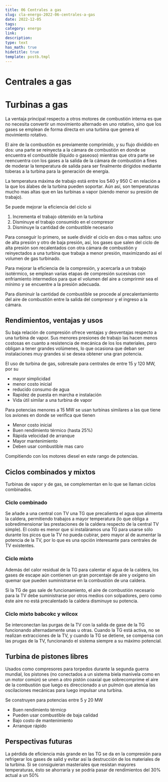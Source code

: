 ```yaml
---
title: 06 Centrales a gas
slug: cla-energo-2022-06-centrales-a-gas
date: 2022-12-05
tags: 
category: energo
link: 
description: 
type: text
has_math: true
hidetitle: true
template: postb.tmpl
---
```



Centrales a gas
===============

# Turbinas a gas

La ventaja principal respecto a otros motores de combustión interna es que no necesita convertir un movimiento alternado en uno rotativo, sino que los gases se emplean de forma directa en una turbina que genera el movimiento rotativo.

El aire de la combustión es previamente comprimido, y su flujo dividido en dos: una parte se reinyecta a la cámara de combustión en donde se encuentra el combustible (líquido o gaseoso) mientras que otra parte se reencuentra con los gases a la salida de la cámara de combustión a fines de moderar la temperatura de salida para ser finalmente dirigidos mediante toberas a la turbina para la generación de energía.

La temperatura máxima de trabajo está entre los 540 y 950 C en relación a la que los álabes de la turbina pueden soportar. Aún así, son temperaturas mucho mas altas que en las turbinas a vapor (siendo menor su presión de trabajo).

Se puede mejorar la eficiencia del ciclo si

1. Incrementa el trabajo obtenido en la turbina
2. Disminuye el trabajo consumido en el compresor
3. Disminuye la cantidad de combustible necesario

Para conseguir lo primero,  se suele dividir el ciclo en dos o mas saltos: uno de alta presión y otro de baja presión, así, los gases que salen del ciclo de alta presión son recalentados con otra cámara de combustión y reinyectados a una turbina que trabaja a menor presión, maximizando así el volumen de gas turbinado.

Para mejorar la eficiencia de la compresión, y acercarla a un trabajo isotérmico, se emplean varias etapas de compresión sucesivas con enfriamiento intermedios para que el volumen del aire a comprirmir sea el mínimo y se encuentre a la presión adecuada.

Para disminuir la cantidad de combustible se procede al precalentamiento del aire de combustión entre la salida del compresor y el ingreso a la cámara.

## Rendimientos, ventajas y usos

Su baja relación de compresión ofrece ventajas  y desventajas respecto a una turbina de vapor. Sus menores presiones de trabajo las hacen menos costosas en cuanto a resistencia de mecánica de los los materiales, pero obligan a tener grandes volúmenes, lo que ocasiona que deban ser instalaciones muy grandes si se desea obtener una gran potencia.

El uso de turbina de gas, sobresale para centrales de entre 15 y 120 MW, por su

- mayor simplicidad
- menor costo inicial
- reducido consumo de agua
- Rapidez de puesta en marcha e instalación
- Vida útil similar a una turbina de vapor

Para potencias menores a 15 MW se usan turbinas similares a las que tiene los aviones en donde se verifica que tienen

- Menor costo inicial
- Buen rendimiento térmico (hasta 25%)
- Rápida velocidad de arranque
- Mayor mantenimiento
- Deben usar combustible mas caro

Compitiendo con los motores diesel en este rango de potencias.

## Ciclos combinados y mixtos

Turbinas de vapor y de gas, se complementan en lo que se llaman ciclos combinados.

### Ciclo combinado

Se añade a una central con TV una TG que precalienta el agua que alimenta la caldera, permitiendo trabajos a mayor temperatura (lo que obliga a sobredimensionar las prestaciones de la caldera respecto de la central TV simple). El costo es menor que si instaláramos una TG para usarse sólo durante los picos que la TV no pueda cubirar, pero mayor al de aumentar la potencia de la TV, por lo que es una opción interesante para centrales de TV existentes.

### Ciclo mixto

Además del calor residual de la TG para calentar el agua de la caldera, los gases de escape aún contienen un gran porcentaje de aire y oxígeno sin quemar que pueden suministrarse  en la combustión de una caldera.

Si la TG de gas sale de funcionamiento, el aire de combustión necesario para la TV debe suministrarse por otros medios con solpadores, pero como éste aire no está precalentado la caldera disminuye su potencia.

### Ciclo mixto babcokc y wilcox

Se interconectan las purgas de la TV con la salida de gase de la TG funcionando alternadamente unas u otras. Cuando la TG está activa, no se realizan extracciones de la TV, y cuando la TG se detiene, se compensa con las prugas de la TV, funcionando el sistema siempre a su máximo potencial.

## Turbina de pistones libres

Usados como compresores para torpedos durante la segunda guerra mundial, los pistones (no conectados a un sistema biela manivela como en un motor común) se unen a otro pistón coaxial que sobrecomprime el aire de la combustión que luego es direccionado a un pulmón que atenúa las oscilaciones mecánicas para luego impulsar una turbina.

Se construyen para potencias entre 5 y 20 MW

- Buen rendimiento térmicp
- Pueden usar combustible de baja calidad
- Bajo costo de mantenimiento
- Arranque rápido

## Perspectivas futuras

La pérdida de eficiencia más grande en las TG se da en la compresión para refrigerar los gases de salid y evitar así la destrucción de los materiales de la turbina. Si se consiguieran masteriales que resistan mayores temperaturas, ésto se ahorraría y se podría pasar de rendimientos del 30% actual a un 50%